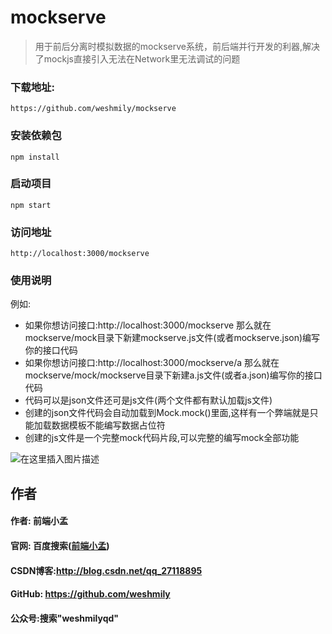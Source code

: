 # mockserve

> 用于前后分离时模拟数据的mockserve系统，前后端并行开发的利器,解决了mockjs直接引入无法在Network里无法调试的问题

### 下载地址: 
```
https://github.com/weshmily/mockserve
```
### 安装依赖包
```
npm install
```
### 启动项目
```
npm start
```
### 访问地址
```
http://localhost:3000/mockserve
```
### 使用说明
例如:

 - 如果你想访问接口:http://localhost:3000/mockserve 那么就在mockserve/mock目录下新建mockserve.js文件(或者mockserve.json)编写你的接口代码
 - 如果你想访问接口:http://localhost:3000/mockserve/a 那么就在mockserve/mock/mockserve目录下新建a.js文件(或者a.json)编写你的接口代码
 - 代码可以是json文件还可是js文件(两个文件都有默认加载js文件)
 - 创建的json文件代码会自动加载到Mock.mock()里面,这样有一个弊端就是只能加载数据模板不能编写数据占位符
 - 创建的js文件是一个完整mock代码片段,可以完整的编写mock全部功能

![在这里插入图片描述](https://img-blog.csdnimg.cn/20190617113523253.gif)

## 作者
#### 作者: 前端小孟
#### 官网: 百度搜索([前端小孟](http://weareshmily.top/ "前端小孟"))
#### CSDN博客:http://blog.csdn.net/qq_27118895
#### GitHub: https://github.com/weshmily
#### 公众号:搜索"weshmilyqd"

